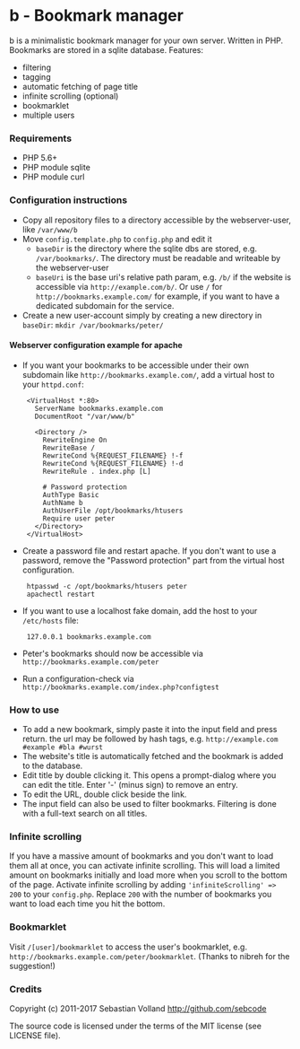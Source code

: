 # b - Bookmark manager

b is a minimalistic bookmark manager for your own server. Written in PHP.
Bookmarks are stored in a sqlite database. Features:

 * filtering
 * tagging
 * automatic fetching of page title
 * infinite scrolling (optional)
 * bookmarklet
 * multiple users

### Requirements

 * PHP 5.6+
 * PHP module sqlite
 * PHP module curl

### Configuration instructions

 * Copy all repository files to a directory accessible by the webserver-user,
   like `/var/www/b`
 * Move `config.template.php` to `config.php` and edit it
   * `baseDir` is the directory where the sqlite dbs are stored, e.g.
     `/var/bookmarks/`. The directory must be readable and writeable by the
     webserver-user
   * `baseUri` is the base uri's relative path param, e.g. `/b/` if the website
     is accessible via `http://example.com/b/`. Or use `/` for
     `http://bookmarks.example.com/` for example, if you want to have a
     dedicated subdomain for the service.
 * Create a new user-account simply by creating a new directory in `baseDir`:
   `mkdir /var/bookmarks/peter/`

#### Webserver configuration example for apache

 * If you want your bookmarks to be accessible under their own subdomain like
   `http://bookmarks.example.com/`, add a virtual host to your `httpd.conf`:

        <VirtualHost *:80>
          ServerName bookmarks.example.com
          DocumentRoot "/var/www/b"

          <Directory />
            RewriteEngine On
            RewriteBase /
            RewriteCond %{REQUEST_FILENAME} !-f
            RewriteCond %{REQUEST_FILENAME} !-d
            RewriteRule . index.php [L]

            # Password protection            
            AuthType Basic
            AuthName b
            AuthUserFile /opt/bookmarks/htusers
            Require user peter
          </Directory>
        </VirtualHost>

 * Create a password file and restart apache. If you don't want to use a
   password, remove the "Password protection" part from the virtual host
   configuration.

        htpasswd -c /opt/bookmarks/htusers peter
        apachectl restart

 * If you want to use a localhost fake domain, add the host to your
   `/etc/hosts` file:

        127.0.0.1 bookmarks.example.com

 * Peter's bookmarks should now be accessible via
   `http://bookmarks.example.com/peter`
 * Run a configuration-check via
   `http://bookmarks.example.com/index.php?configtest`

### How to use

 * To add a new bookmark, simply paste it into the input field and press
   return. the url may be followed by hash tags, e.g. `http://example.com
   #example #bla #wurst`
 * The website's title is automatically fetched and the bookmark is added to
   the database.
 * Edit title by double clicking it. This opens a prompt-dialog where you can
   edit the title. Enter '-' (minus sign) to remove an entry.
 * To edit the URL, double click beside the link.
 * The input field can also be used to filter bookmarks. Filtering is done with
   a full-text search on all titles.

### Infinite scrolling

If you have a massive amount of bookmarks and you don't want to load them all at
once, you can activate infinite scrolling. This will load a limited amount on
bookmarks initially and load more when you scroll to the bottom of the page.
Activate infinite scrolling by adding `'infiniteScrolling' => 200` to your
`config.php`. Replace `200` with the number of bookmarks you want to load each
time you hit the bottom.

### Bookmarklet

Visit `/[user]/bookmarklet` to access the user's bookmarklet, e.g.
`http://bookmarks.example.com/peter/bookmarklet`. (Thanks to nibreh for the
suggestion!)

### Credits

Copyright (c) 2011-2017 Sebastian Volland http://github.com/sebcode

The source code is licensed under the terms of the MIT license (see LICENSE
file).
